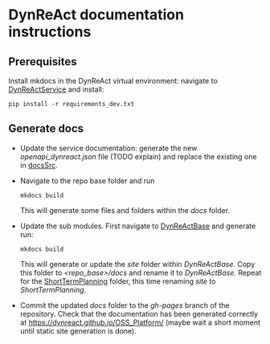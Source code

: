 # DynReAct documentation instructions

## Prerequisites

Install mkdocs in the DynReAct virtual environment: navigate to [DynReActService](./DynReActService) and install:

```
pip install -r requirements_dev.txt
```

## Generate docs

* Update the service documentation: generate the new *openapi_dynreact.json* file (TODO explain) and replace the existing one in [docsSrc](./docsSrc).
* Navigate to the repo base folder and run 
    ```
    mkdocs build
    ```
  
    This will generate some files and folders within the *docs* folder.
* Update the sub modules. First navigate to [DynReActBase](./DynReActBase) and generate run:
    ```
    mkdocs build
    ```
    
    This will generate or update the *site* folder within *DynReActBase*. Copy this folder to *<repo_base>/docs* and rename it to *DynReActBase*. Repeat for the [ShortTermPlanning](./ShortTermPlanning) folder, this time renaming *site* to *ShortTermPlanning*.
* Commit the updated *docs* folder to the *gh-pages* branch of the repository. Check that the documentation has been generated correctly at https://dynreact.github.io/OSS_Platform/ (maybe wait a short moment until static site generation is done).    




